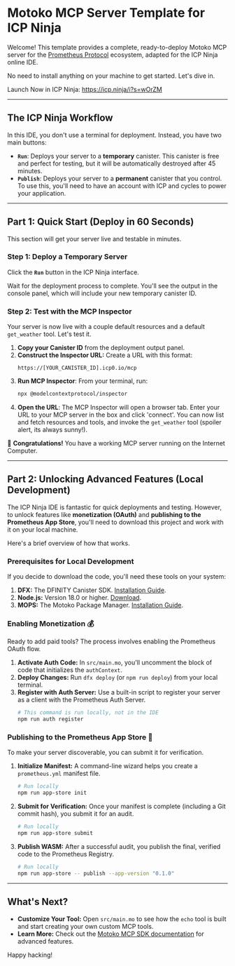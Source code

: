 # Motoko MCP Server Template for ICP Ninja

Welcome! This template provides a complete, ready-to-deploy Motoko MCP server for the [Prometheus Protocol](https://github.com/prometheus-protocol/prometheus-protocol) ecosystem, adapted for the ICP Ninja online IDE.

No need to install anything on your machine to get started. Let's dive in.

Launch Now in ICP Ninja: https://icp.ninja/i?s=wOrZM

---

## The ICP Ninja Workflow

In this IDE, you don't use a terminal for deployment. Instead, you have two main buttons:

*   **`Run`**: Deploys your server to a **temporary** canister. This canister is free and perfect for testing, but it will be automatically destroyed after 45 minutes.
*   **`Publish`**: Deploys your server to a **permanent** canister that you control. To use this, you'll need to have an account with ICP and cycles to power your application.

---

## Part 1: Quick Start (Deploy in 60 Seconds)

This section will get your server live and testable in minutes.

### Step 1: Deploy a Temporary Server

Click the **`Run`** button in the ICP Ninja interface.

Wait for the deployment process to complete. You'll see the output in the console panel, which will include your new temporary canister ID.

### Step 2: Test with the MCP Inspector

Your server is now live with a couple default resources and a default `get_weather` tool. Let's test it.

1.  **Copy your Canister ID** from the deployment output panel.
2.  **Construct the Inspector URL:** Create a URL with this format:
    ```
    https://[YOUR_CANISTER_ID].icp0.io/mcp
    ```
3. **Run MCP Inspector**: From your terminal, run:
    ```bash
    npx @modelcontextprotocol/inspector
    ```
4.  **Open the URL**: The MCP Inspector will open a browser tab. Enter your URL to your MCP server in the box and click 'connect'. You can now list and fetch resources and tools, and invoke the `get_weather` tool (spoiler alert, its always sunny!).

🎉 **Congratulations!** You have a working MCP server running on the Internet Computer.

---

## Part 2: Unlocking Advanced Features (Local Development)

The ICP Ninja IDE is fantastic for quick deployments and testing. However, to unlock features like **monetization (OAuth)** and **publishing to the Prometheus App Store**, you'll need to download this project and work with it on your local machine.

Here's a brief overview of how that works.

### Prerequisites for Local Development

If you decide to download the code, you'll need these tools on your system:

1.  **DFX:** The DFINITY Canister SDK. [Installation Guide](https://dfinity.org/developers).
2.  **Node.js:** Version 18.0 or higher. [Download](https://nodejs.org/).
3.  **MOPS:** The Motoko Package Manager. [Installation Guide](https://mops.one/docs/install).

### Enabling Monetization 💰

Ready to add paid tools? The process involves enabling the Prometheus OAuth flow.

1.  **Activate Auth Code:** In `src/main.mo`, you'll uncomment the block of code that initializes the `authContext`.
2.  **Deploy Changes:** Run `dfx deploy` (or `npm run deploy`) from your local terminal.
3.  **Register with Auth Server:** Use a built-in script to register your server as a client with the Prometheus Auth Server.
    ```bash
    # This command is run locally, not in the IDE
    npm run auth register
    ```

### Publishing to the Prometheus App Store 🚀

To make your server discoverable, you can submit it for verification.

1.  **Initialize Manifest:** A command-line wizard helps you create a `prometheus.yml` manifest file.
    ```bash
    # Run locally
    npm run app-store init
    ```
2.  **Submit for Verification:** Once your manifest is complete (including a Git commit hash), you submit it for an audit.
    ```bash
    # Run locally
    npm run app-store submit
    ```
3.  **Publish WASM:** After a successful audit, you publish the final, verified code to the Prometheus Registry.
    ```bash
    # Run locally
    npm run app-store -- publish --app-version "0.1.0"
    ```

---

## What's Next?

-   **Customize Your Tool:** Open `src/main.mo` to see how the `echo` tool is built and start creating your own custom MCP tools.
-   **Learn More:** Check out the [Motoko MCP SDK documentation](https://github.com/prometheus-protocol/motoko-sdk) for advanced features.

Happy hacking!